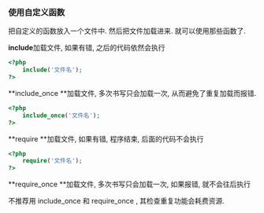 ### 使用自定义函数

把自定义的函数放入一个文件中. 然后把文件加载进来. 就可以使用那些函数了.

**include**加载文件, 如果有错, 之后的代码依然会执行

```php
<?php
    include('文件名');   
?>
```

**include\_once  **加载文件, 多次书写只会加载一次, 从而避免了重复加载而报错.

```php
<?php
	include_once('文件名');   
?>
```

**require  **加载文件, 如果有错, 程序结束, 后面的代码不会执行

```php
<?php
	require('文件名');   
?>
```

**require\_once   **加载文件, 多次书写只会加载一次, 如果报错, 就不会往后执行

不推荐用 include\_once 和 require\_once , 其检查重复功能会耗费资源.

